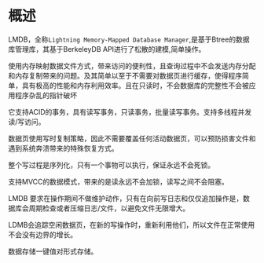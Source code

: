 # 概述
LMDB，全称`Lightning Memory-Mapped Database Manager`,是基于Btree的数据库管理库，其基于BerkeleyDB API进行了松散的建模,简单操作。

使用内存映射数据文件方式，带来访问的便利性，且查询过程中不会发送内存分配和内存复制带来的问题。及其简单以至于不需要对数据页进行缓存，使得程序简单，具有极高的性能和内存利用效率。且在只读时，不会数据库的完整性不会被应用程序杂乱的指针破坏

它支持ACID的事务，具有读写事务，只读事务，批量读写事务。支持多线程并发读/写访问。

数据页使用写时复制策略，因此不需要覆盖任何活动数据页，可以预防损害文件和遇到系统奔溃带来的特殊恢复方式。

整个写过程是序列化，只有一个事物可以执行，保证永远不会死锁。

支持MVCC的数据模式，带来的是读永远不会加锁，读写之间不会阻塞。

LMDB 要求在操作期间不做维护动作，只有在向前写日志和仅仅追加操作是，数据库会周期检查或者压缩日志/文件，以避免文件无限增大。

LDMB会追踪空闲数据页，在新的写操作时，重新利用他们，所以文件在正常使用不会没有边界的增长。

数据存储一键值对形式存储。